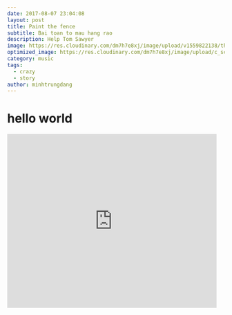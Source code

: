 ```yaml
---
date: 2017-08-07 23:04:08
layout: post
title: Paint the fence
subtitle: Bai toan to mau hang rao
description: Help Tom Sawyer
image: https://res.cloudinary.com/dm7h7e8xj/image/upload/v1559822138/theme10_xenudc.jpg
optimized_image: https://res.cloudinary.com/dm7h7e8xj/image/upload/c_scale,w_380/v1559822138/theme10_xenudc.jpg
category: music
tags:
  - crazy
  - story
author: minhtrungdang
---
```

# hello world

<iframe src="https://scratch.mit.edu/projects/566467626/embed" allowtransparency="true" width="485" height="402" frameborder="0" scrolling="no" allowfullscreen></iframe>











